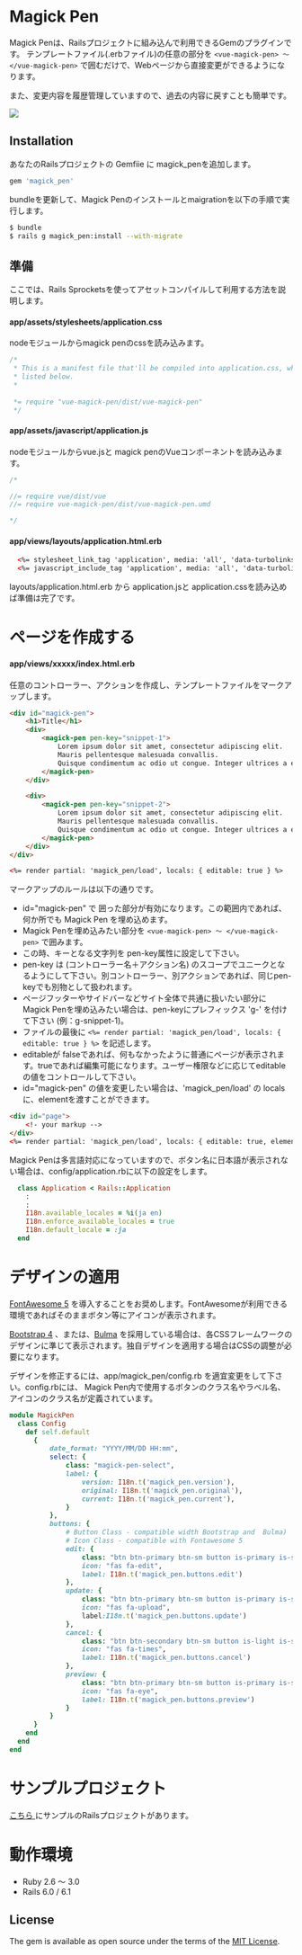 # Magick Pen

Magick Penは、Railsプロジェクトに組み込んで利用できるGemのプラグインです。 
テンプレートファイル(.erbファイル)の任意の部分を ```<vue-magick-pen> 〜 </vue-magick-pen>``` で囲むだけで、Webページから直接変更ができるようになります。

また、変更内容を履歴管理していますので、過去の内容に戻すことも簡単です。

<img src="https://user-images.githubusercontent.com/2704723/117098232-dbe10400-ada8-11eb-8d50-e8dd87365a4b.gif"/>


## Installation

あなたのRailsプロジェクトの Gemfiie に magick_penを追加します。

```ruby
gem 'magick_pen'
```

bundleを更新して、Magick Penのインストールとmaigrationを以下の手順で実行します。

```bash
$ bundle
$ rails g magick_pen:install --with-migrate
```

## 準備

ここでは、Rails Sprocketsを使ってアセットコンパイルして利用する方法を説明します。

#### app/assets/stylesheets/application.css

nodeモジュールからmagick penのcssを読み込みます。

```css
/*
 * This is a manifest file that'll be compiled into application.css, which will include all the files
 * listed below.
 *
 
 *= require "vue-magick-pen/dist/vue-magick-pen"  
 */
 ```

#### app/assets/javascript/application.js

nodeモジュールからvue.jsと magick penのVueコンポーネントを読み込みます。


```javascript
/*

//= require vue/dist/vue
//= require vue-magick-pen/dist/vue-magick-pen.umd

*/
 ```


#### app/views/layouts/application.html.erb

```html
  <%= stylesheet_link_tag 'application', media: 'all', 'data-turbolinks-track': 'reload' %>
  <%= javascript_include_tag 'application', media: 'all', 'data-turbolinks-track': 'reload' %>
```

layouts/application.html.erb から application.jsと application.cssを読み込めば準備は完了です。

# ページを作成する

#### app/views/xxxxx/index.html.erb

任意のコントローラー、アクションを作成し、テンプレートファイルをマークアップします。

```html
<div id="magick-pen">
    <h1>Title</h1>
    <div>
        <magick-pen pen-key="snippet-1">
            Lorem ipsum dolor sit amet, consectetur adipiscing elit. 
            Mauris pellentesque malesuada convallis.
            Quisque condimentum ac odio ut congue. Integer ultrices a erat sed hendrerit.
        </magick-pen>
    </div>

    <div>
        <magick-pen pen-key="snippet-2">
            Lorem ipsum dolor sit amet, consectetur adipiscing elit.
            Mauris pellentesque malesuada convallis.
            Quisque condimentum ac odio ut congue. Integer ultrices a erat sed hendrerit.
        </magick-pen>
    </div>
</div>

<%= render partial: 'magick_pen/load', locals: { editable: true } %>

```

マークアップのルールは以下の通りです。
- id="magick-pen" で 囲った部分が有効になります。この範囲内であれば、何か所でも Magick Pen を埋め込めます。
- Magick Penを埋め込みたい部分を ```<vue-magick-pen> 〜 </vue-magick-pen>``` で囲みます。
- この時、キーとなる文字列を pen-key属性に設定して下さい。
- pen-key は (コントローラー名＋アクション名) のスコープでユニークとなるようにして下さい。別コントローラー、別アクションであれば、同じpen-keyでも別物として扱われます。
- ページフッターやサイドバーなどサイト全体で共通に扱いたい部分にMagick Penを埋め込みたい場合は、pen-keyにプレフィックス 'g-' を付けて下さい (例：g-snippet-1)。
- ファイルの最後に  ```<%= render partial: 'magick_pen/load', locals: { editable: true } %>```  を記述します。
- editableが falseであれば、何もなかったように普通にページが表示されます。trueであれば編集可能になります。ユーザー権限などに応じてeditableの値をコントロールして下さい。
- id="magick-pen" の値を変更したい場合は、'magick_pen/load' の locals に、elementを渡すことができます。

```html
<div id="page">
    <!- your markup -->
</div>
<%= render partial: 'magick_pen/load', locals: { editable: true, element: '#page" } %>
```

Magick Penは多言語対応になっていますので、ボタン名に日本語が表示されない場合は、config/application.rbに以下の設定をします。

```ruby
  class Application < Rails::Application
    :
    :    
    I18n.available_locales = %i(ja en)
    I18n.enforce_available_locales = true
    I18n.default_locale = :ja
  end
```



# デザインの適用

[FontAwesome 5](https://fontawesome.com) を導入することをお奨めします。FontAwesomeが利用できる環境であればそのままボタン等にアイコンが表示されます。

[Bootstrap 4](https://getbootstrap.com/docs/4.6/getting-started/introduction/) 、または、[Bulma](https://bulma.io) を採用している場合は、各CSSフレームワークのデザインに準じて表示されます。独自デザインを適用する場合はCSSの調整が必要になります。

デザインを修正するには、app/magick_pen/config.rb を適宜変更をして下さい。config.rbには、 Magick Pen内で使用するボタンのクラス名やラベル名、アイコンのクラス名が定義されています。

```ruby
module MagickPen
  class Config
    def self.default
      {
          date_format: "YYYY/MM/DD HH:mm",
          select: {
              class: "magick-pen-select",
              label: {
                  version: I18n.t('magick_pen.version'),
                  original: I18n.t('magick_pen.original'),
                  current: I18n.t('magick_pen.current'),
              }
          },
          buttons: {
              # Button Class - compatible width Bootstrap and  Bulma)
              # Icon Class - compatible with Fontawesome 5
              edit: {
                  class: "btn btn-primary btn-sm button is-primary is-small",
                  icon: "fas fa-edit",
                  label: I18n.t('magick_pen.buttons.edit')
              },
              update: {
                  class: "btn btn-primary btn-sm button is-primary is-small",
                  icon: "fas fa-upload",
                  label:I18n.t('magick_pen.buttons.update')
              },
              cancel: {
                  class: "btn btn-secondary btn-sm button is-light is-small",
                  icon: "fas fa-times",
                  label: I18n.t('magick_pen.buttons.cancel')
              },
              preview: {
                  class: "btn btn-primary btn-sm button is-primary is-small",
                  icon: "fas fa-eye",
                  label: I18n.t('magick_pen.buttons.preview')
              }
          }
      }
    end
  end
end

```


# サンプルプロジェクト

[ こちら ]( https://github.com/kazuomatz/magick_pen_demo )にサンプルのRailsプロジェクトがあります。



# 動作環境
- Ruby 2.6 〜 3.0
- Rails 6.0 / 6.1


## License
The gem is available as open source under the terms of the [MIT License](https://opensource.org/licenses/MIT).
